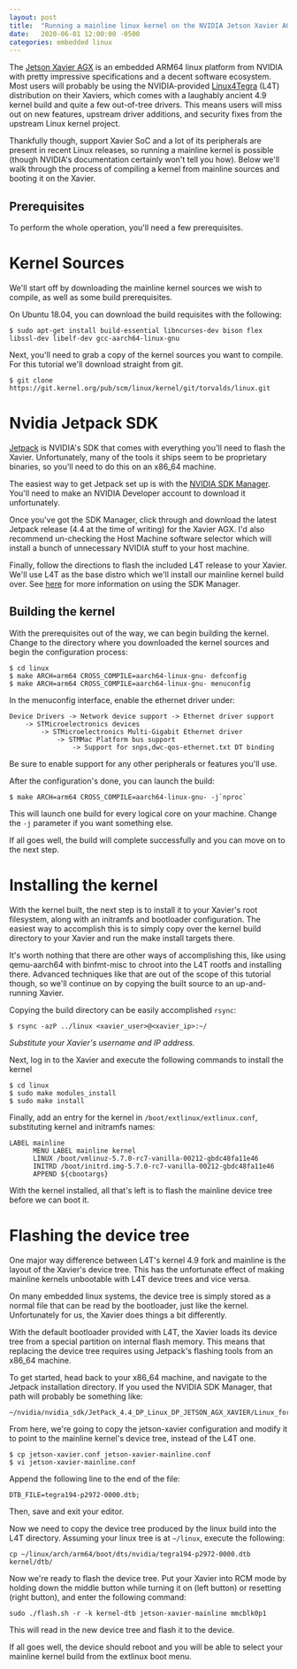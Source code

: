 ```yaml
---
layout: post
title:  "Running a mainline linux kernel on the NVIDIA Jetson Xavier AGX"
date:   2020-06-01 12:00:00 -0500
categories: embedded linux
---
```

The [Jetson Xavier AGX](https://www.nvidia.com/en-us/autonomous-machines/embedded-systems/jetson-agx-xavier/)
is an embedded ARM64 linux platform from NVIDIA with pretty impressive specifications and a decent software ecosystem.
Most users will probably be using the NVIDIA-provided [Linux4Tegra](https://developer.nvidia.com/embedded/linux-tegra) (L4T)
distribution on their Xaviers, which comes with a laughably ancient 4.9 kernel build and quite a few out-of-tree drivers.
This means users will miss out on new features, upstream driver additions, and security fixes from the upstream Linux
kernel project.

Thankfully though, support Xavier SoC and a lot of its peripherals are present in recent Linux releases, so running
a mainline kernel is possible (though NVIDIA's documentation certainly won't tell you how). Below we'll walk through
the process of compiling a kernel from mainline sources and booting it on the Xavier.

## Prerequisites
To perform the whole operation, you'll need a few prerequisites.

# Kernel Sources
We'll start off by downloading the mainline kernel sources we wish to compile, as well as some build prerequisites.

On Ubuntu 18.04, you can download the build requisites with the following:
```
$ sudo apt-get install build-essential libncurses-dev bison flex libssl-dev libelf-dev gcc-aarch64-linux-gnu
```

Next, you'll need to grab a copy of the kernel sources you want to compile. For this tutorial we'll download straight
from git.
```
$ git clone https://git.kernel.org/pub/scm/linux/kernel/git/torvalds/linux.git
```

# Nvidia Jetpack SDK
[Jetpack](https://developer.nvidia.com/embedded/jetpack) is NVIDIA's SDK that comes with everything you'll need to
flash the Xavier. Unfortunately, many of the tools it ships seem to be proprietary binaries, so you'll need to
do this on an x86_64 machine.

The easiest way to get Jetpack set up is with the [NVIDIA SDK Manager](https://developer.nvidia.com/nvsdk-manager).
You'll need to make an NVIDIA Developer account to download it unfortunately.

Once you've got the SDK Manager, click through and download the latest Jetpack release (4.4 at the time of writing)
for the Xavier AGX. I'd also recommend un-checking the Host Machine software selector which will install a bunch
of unnecessary NVIDIA stuff to your host machine.

Finally, follow the directions to flash the included L4T release to your Xavier. We'll use L4T as the base distro which
we'll install our mainline kernel build over. See [here](https://docs.nvidia.com/sdk-manager/install-with-sdkm-jetson/index.html)
for more information on using the SDK Manager.

## Building the kernel
With the prerequisites out of the way, we can begin building the kernel. Change to the directory where you downloaded
the kernel sources and begin the configuration process:

```
$ cd linux
$ make ARCH=arm64 CROSS_COMPILE=aarch64-linux-gnu- defconfig
$ make ARCH=arm64 CROSS_COMPILE=aarch64-linux-gnu- menuconfig
```
In the menuconfig interface, enable the ethernet driver under:
```
Device Drivers -> Network device support -> Ethernet driver support
    -> STMicroelectronics devices
        -> STMicroelectronics Multi-Gigabit Ethernet driver
            -> STMMac Platform bus support
                -> Support for snps,dwc-qos-ethernet.txt DT binding
```
Be sure to enable support for any other peripherals or features you'll use.

After the configuration's done, you can launch the build:
```
$ make ARCH=arm64 CROSS_COMPILE=aarch64-linux-gnu- -j`nproc`
```
This will launch one build for every logical core on your machine. Change the `-j` parameter if you want something else.

If all goes well, the build will complete successfully and you can move on to the next step.

# Installing the kernel
With the kernel built, the next step is to install it to your Xavier's root filesystem, along with an initramfs
and bootloader configuration. The easiest way to accomplish this is to simply copy over the kernel build directory
to your Xavier and run the make install targets there.

It's worth nothing that there are other ways of accomplishing this, like using qemu-aarch64 with binfmt-misc
to chroot into the L4T rootfs and installing there. Advanced techniques like that are out of the scope of this
tutorial though, so we'll continue on by copying the built source to an up-and-running Xavier.

Copying the build directory can be easily accomplished `rsync`:
```
$ rsync -azP ../linux <xavier_user>@<xavier_ip>:~/
```
*Substitute your Xavier's username and IP address.*

Next, log in to the Xavier and execute the following commands to install the kernel
```
$ cd linux
$ sudo make modules_install
$ sudo make install
```

Finally, add an entry for the kernel in `/boot/extlinux/extlinux.conf`, substituting kernel and initramfs names:
```
LABEL mainline
      MENU LABEL mainline kernel
      LINUX /boot/vmlinuz-5.7.0-rc7-vanilla-00212-gbdc48fa11e46
      INITRD /boot/initrd.img-5.7.0-rc7-vanilla-00212-gbdc48fa11e46
      APPEND ${cbootargs}
```

With the kernel installed, all that's left is to flash the mainline device tree before we can boot it.

# Flashing the device tree
One major way difference between L4T's kernel 4.9 fork and mainline is the layout of the Xavier's device tree.
This has the unfortunate effect of making mainline kernels unbootable with L4T device trees and vice versa.

On many embedded linux systems, the device tree is simply stored as a normal file that can be read by
the bootloader, just like the kernel. Unfortunately for us, the Xavier does things a bit differently.

With the default bootloader provided with L4T, the Xavier loads its device tree from a special partition
on internal flash memory. This means that replacing the device tree requires using Jetpack's flashing tools
from an x86_64 machine.

To get started, head back to your x86_64 machine, and navigate to the Jetpack installation directory.
If you used the NVIDIA SDK Manager, that path will probably be something like:
```
~/nvidia/nvidia_sdk/JetPack_4.4_DP_Linux_DP_JETSON_AGX_XAVIER/Linux_for_Tegra
```

From here, we're going to copy the jetson-xavier configuration and modify it to point to the mainline
kernel's device tree, instead of the L4T one.

```
$ cp jetson-xavier.conf jetson-xavier-mainline.conf
$ vi jetson-xavier-mainline.conf
```
Append the following line to the end of the file:
```
DTB_FILE=tegra194-p2972-0000.dtb;
```
Then, save and exit your editor.

Now we need to copy the device tree produced by the linux build into the L4T directory. Assuming your
linux tree is at `~/linux`, execute the following:
```
cp ~/linux/arch/arm64/boot/dts/nvidia/tegra194-p2972-0000.dtb kernel/dtb/
```

Now we're ready to flash the device tree. Put your Xavier into RCM mode by holding down the middle
button while turning it on (left button) or resetting (right button), and enter the following command:
```
sudo ./flash.sh -r -k kernel-dtb jetson-xavier-mainline mmcblk0p1
```

This will read in the new device tree and flash it to the device.

If all goes well, the device should reboot and you will be able to select your mainline kernel
build from the extlinux boot menu.
